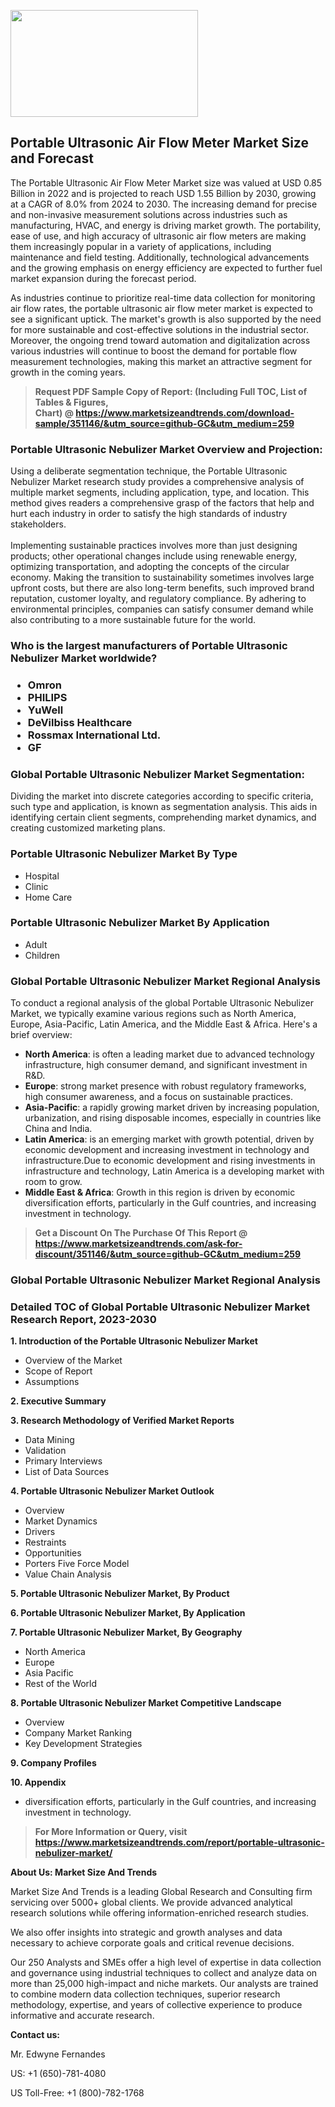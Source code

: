 <p><img class="alignnone size-medium wp-image-20088" src="https://ffe5etoiles.com/wp-content/uploads/2024/12/MST1-300x171.png" alt="" width="300" height="171" /></p><h2>Portable Ultrasonic Air Flow Meter Market Size and Forecast</h2><p>The Portable Ultrasonic Air Flow Meter Market size was valued at USD 0.85 Billion in 2022 and is projected to reach USD 1.55 Billion by 2030, growing at a CAGR of 8.0% from 2024 to 2030. The increasing demand for precise and non-invasive measurement solutions across industries such as manufacturing, HVAC, and energy is driving market growth. The portability, ease of use, and high accuracy of ultrasonic air flow meters are making them increasingly popular in a variety of applications, including maintenance and field testing. Additionally, technological advancements and the growing emphasis on energy efficiency are expected to further fuel market expansion during the forecast period.</p><p>As industries continue to prioritize real-time data collection for monitoring air flow rates, the portable ultrasonic air flow meter market is expected to see a significant uptick. The market's growth is also supported by the need for more sustainable and cost-effective solutions in the industrial sector. Moreover, the ongoing trend toward automation and digitalization across various industries will continue to boost the demand for portable flow measurement technologies, making this market an attractive segment for growth in the coming years.</p></p><blockquote id="" class=""><strong>Request PDF Sample Copy of Report: (Including Full TOC, List of Tables &amp; Figures, Chart)&nbsp;@&nbsp;<strong><a href="https://www.marketsizeandtrends.com/download-sample/351146/&utm_source=github-GC&utm_medium=259" target="_blank">https://www.marketsizeandtrends.com/download-sample/351146/&utm_source=github-GC&utm_medium=259</a></strong></strong></blockquote><h3 id="" class="">Portable Ultrasonic Nebulizer Market&nbsp;Overview and Projection:</h3><p id="" class="">Using a deliberate segmentation technique, the Portable Ultrasonic Nebulizer Market research study provides a comprehensive analysis of multiple market segments, including application, type, and location. This method gives readers a comprehensive grasp of the factors that help and hurt each industry in order to satisfy the high standards of industry stakeholders. <br /> <br />Implementing sustainable practices involves more than just designing products; other operational changes include using renewable energy, optimizing transportation, and adopting the concepts of the circular economy. Making the transition to sustainability sometimes involves large upfront costs, but there are also long-term benefits, such improved brand reputation, customer loyalty, and regulatory compliance. By adhering to environmental principles, companies can satisfy consumer demand while also contributing to a more sustainable future for the world.</p><h3 id="" class="">Who is the largest manufacturers of&nbsp;Portable Ultrasonic Nebulizer Market worldwide?</h3><h3 class=""><p><ul><li>Omron </li><li> PHILIPS </li><li> YuWell </li><li> DeVilbiss Healthcare </li><li> Rossmax International Ltd. </li><li> GF</li></ul></p></h3><h3 id="" class="">Global&nbsp;Portable Ultrasonic Nebulizer Market Segmentation:</h3><p id="" class="">Dividing the market into discrete categories according to specific criteria, such type and application, is known as segmentation analysis. This aids in identifying certain client segments, comprehending market dynamics, and creating customized marketing plans.</p><h3 id="" class="">Portable Ultrasonic Nebulizer Market&nbsp;By Type</h3><p><p><ul><li>Hospital</li><li> Clinic</li><li> Home Care</p></li></ul></p></p><h3 id="" class="">Portable Ultrasonic Nebulizer Market&nbsp;By Application</h3><p class=""><p><ul><li>Adult</li><li> Children</li></ul></p></p><h3 id="" class="">Global Portable Ultrasonic Nebulizer Market Regional Analysis</h3><p id="" class="">To conduct a regional analysis of the global Portable Ultrasonic Nebulizer Market, we typically examine various regions such as North America, Europe, Asia-Pacific, Latin America, and the Middle East &amp; Africa. Here's a brief overview:</p><ul><li><strong>North America</strong>: is often a leading market due to advanced technology infrastructure, high consumer demand, and significant investment in R&amp;D.</li><li><strong>Europe</strong>: strong market presence with robust regulatory frameworks, high consumer awareness, and a focus on sustainable practices.</li><li><strong>Asia-Pacific</strong>: a rapidly growing market driven by increasing population, urbanization, and rising disposable incomes, especially in countries like China and India.</li><li><strong>Latin America</strong>: is an emerging market with growth potential, driven by economic development and increasing investment in technology and infrastructure.Due to economic development and rising investments in infrastructure and technology, Latin America is a developing market with room to grow.</li><li><strong>Middle East &amp; Africa</strong>: Growth in this region is driven by economic diversification efforts, particularly in the Gulf countries, and increasing investment in technology.</li></ul><blockquote id="" class=""><strong>Get a Discount On The Purchase Of This Report @ <strong><a href="https://www.marketsizeandtrends.com/ask-for-discount/351146/&utm_source=github-GC&utm_medium=259" target="_blank">https://www.marketsizeandtrends.com/ask-for-discount/351146/&utm_source=github-GC&utm_medium=259</a></strong></strong></blockquote><h3 id="" class="">Global Portable Ultrasonic Nebulizer Market Regional Analysis</h3><h3 id="" class="">Detailed TOC of Global Portable Ultrasonic Nebulizer Market Research Report, 2023-2030</h3><p id="" class=""><strong>1. Introduction of the Portable Ultrasonic Nebulizer Market</strong></p><ul><li>Overview of the Market</li><li>Scope of Report</li><li>Assumptions</li></ul><p id="" class=""><strong>2. Executive Summary</strong></p><p id="" class=""><strong>3. Research Methodology of Verified Market Reports</strong></p><ul><li>Data Mining</li><li>Validation</li><li>Primary Interviews</li><li>List of Data Sources</li></ul><p id="" class=""><strong>4. Portable Ultrasonic Nebulizer Market Outlook</strong></p><ul><li>Overview</li><li>Market Dynamics</li><li>Drivers</li><li>Restraints</li><li>Opportunities</li><li>Porters Five Force Model</li><li>Value Chain Analysis</li></ul><p id="" class=""><strong>5. Portable Ultrasonic Nebulizer Market, By Product</strong></p><p id="" class=""><strong>6. Portable Ultrasonic Nebulizer Market, By Application</strong></p><p id="" class=""><strong>7. Portable Ultrasonic Nebulizer Market, By Geography</strong></p><ul><li>North America</li><li>Europe</li><li>Asia Pacific</li><li>Rest of the World</li></ul><p id="" class=""><strong>8. Portable Ultrasonic Nebulizer Market Competitive Landscape</strong></p><ul><li>Overview</li><li>Company Market Ranking</li><li>Key Development Strategies</li></ul><p id="" class=""><strong>9. Company Profiles</strong></p><p id="" class=""><strong>10. Appendix</strong></p><ul><li>diversification efforts, particularly in the Gulf countries, and increasing investment in technology.</li></ul><blockquote id="" class=""><strong>For More Information or Query, visit <strong><strong><a href="https://www.marketsizeandtrends.com/report/portable-ultrasonic-nebulizer-market/" target="_blank">https://www.marketsizeandtrends.com/report/portable-ultrasonic-nebulizer-market/</a></strong></strong></strong></blockquote><p id="" class=""><strong>About Us: Market Size And Trends</strong></p><p id="" class="">Market Size And Trends is a leading Global Research and Consulting firm servicing over 5000+ global clients. We provide advanced analytical research solutions while offering information-enriched research studies.</p><p id="" class="">We also offer insights into strategic and growth analyses and data necessary to achieve corporate goals and critical revenue decisions.</p><p id="" class="">Our 250 Analysts and SMEs offer a high level of expertise in data collection and governance using industrial techniques to collect and analyze data on more than 25,000 high-impact and niche markets. Our analysts are trained to combine modern data collection techniques, superior research methodology, expertise, and years of collective experience to produce informative and accurate research.</p><p id="" class=""><strong>Contact us:</strong></p><p id="" class="">Mr. Edwyne Fernandes</p><p id="" class="">US: +1 (650)-781-4080</p><p id="" class="">US Toll-Free: +1 (800)-782-1768</p>
